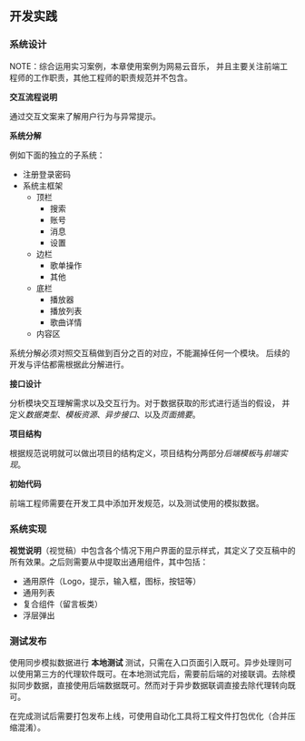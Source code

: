 ## 开发实践

### 系统设计

NOTE：综合运用实习案例，本章使用案例为网易云音乐，
并且主要关注前端工程师的工作职责，其他工程师的职责规范并不包含。

**交互流程说明**

通过交互文案来了解用户行为与异常提示。

**系统分解**

例如下面的独立的子系统：

- 注册登录密码
- 系统主框架
  - 顶栏
    - 搜索
    - 账号
    - 消息
    - 设置
  - 边栏
    - 歌单操作
    - 其他
  - 底栏
    - 播放器
    - 播放列表
    - 歌曲详情
  - 内容区

系统分解必须对照交互稿做到百分之百的对应，不能漏掉任何一个模块。
后续的开发与评估都需根据此分解进行。

**接口设计**

分析模块交互理解需求以及交互行为。对于数据获取的形式进行适当的假设，
并定义*数据类型*、*模板资源*、*异步接口*、以及*页面摘要*。

**项目结构**

根据规范说明就可以做出项目的结构定义，项目结构分两部分*后端模板*与*前端实现*。

**初始代码**

前端工程师需要在开发工具中添加开发规范，以及测试使用的模拟数据。

### 系统实现

**视觉说明**（视觉稿）中包含各个情况下用户界面的显示样式，其定义了交互稿中的所有效果。之后则需要从中提取出通用组件，其中包括：

- 通用原件（Logo，提示，输入框，图标，按钮等）
- 通用列表
- 复合组件（留言板类）
- 浮层弹出

### 测试发布

使用同步模拟数据进行 **本地测试** 测试，只需在入口页面引入既可。异步处理则可以使用第三方的代理软件既可。在本地测试完后，需要前后端的对接联调。去除模拟同步数据，直接使用后端数据既可。然而对于异步数据联调直接去除代理转向既可。

在完成测试后需要打包发布上线，可使用自动化工具将工程文件打包优化（合并压缩混淆）。

